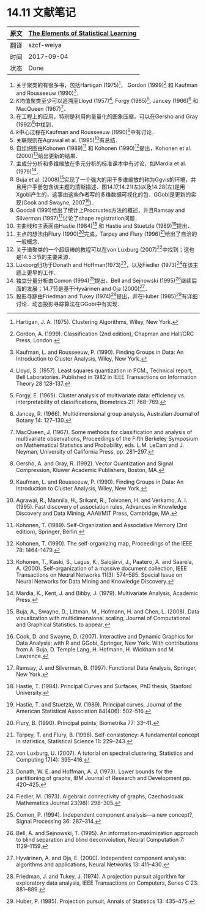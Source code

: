 # 14.11 文献笔记

| 原文   | [The Elements of Statistical Learning](https://web.stanford.edu/~hastie/ElemStatLearn/printings/ESLII_print12.pdf) |
| ---- | ---------------------------------------- |
| 翻译   | szcf-weiya                               |
| 时间   | 2017-09-04                   |
|状态|Done|

1. 关于聚类的有很多书，包括Hartigan (1975)[^1]， Gordon (1999)[^2] 和 Kaufman and Rousseeuw (1990)[^3]．
2. $K$均值聚类至少可以追溯至Lloyd (1957)[^4], Forgy (1965)[^5], Jancey (1966)[^6] 和 MacQueen (1967)[^7]．
3. 在工程上的应用，特别是利用向量量化的图象压缩，可以在Gersho and Gray (1992)[^8]中找到．
4. $k$中心过程在Kaufman and Rousseeuw (1990)[^3]中有讨论．
5. 关联规则在Agrawal et al. (1995)[^9]有总结．
6. 自组织图由Kohonen (1989)[^10] 和 Kohonen (1990)[^11]提出，Kohonen et al. (2000)[^12]给出更新的结果．
7. 主成分分析和多维缩放在多元分析的标准课本中有讨论，如Mardia et al. (1979)[^13]．
8. Buja et al. (2008)[^14]实现了一个强大的用于多维缩放的称为Ggvis的环境，并且用户手册包含该主题的清晰描述．图14.17,14.21(左)以及14.28(左)是用Xgobi产生的，这事由这些作者写的多维数据可视化的包．GGobi是更新的实现(Cook and Swayne, 2007[^15])．
9. Goodall (1991)给出了统计上Procrustes方法的概述，并且Ramsay and Silverman
(1997)[^16]讨论了shape registration问题．
10. 主曲线和主表面由Hastie (1984)[^17] 和 Hastie and Stuetzle (1989)[^18]提出．
11. 主点的想法由Flury (1990)[^19]完成，Tarpey and Flury (1996)[^20]给出了自洽的一般概念．
12. 关于谱聚类的一个超级棒的教程可以在von Luxburg (2007)[^21]中找到；这也是14.5.3节的主要来源．
13. Luxborg归功于Donath and Hoffman(1973)[^22]，以及Fiedler (1973)[^23]在该主题上更早的工作．
14. 独立分量分析由Comon (1994)[^24]提出，Bell and Sejnowski (1995)[^25]继续后面的发展；14.7节是基于Hyvärinen and Oja (2000)[^26]．
15. 投影寻踪由Friedman and Tukey (1974)[^27]提出，并在Huber (1985)[^28]有详细讨论．动态投影寻踪算法在GGobi中有实现．

[^1]: Hartigan, J. A. (1975). Clustering Algorithms, Wiley, New York.
[^2]: Gordon, A. (1999). Classification (2nd edition), Chapman and Hall/CRC Press, London.
[^3]: Kaufman, L. and Rousseeuw, P. (1990). Finding Groups in Data: An Introduction to Cluster Analysis, Wiley, New York.
[^4]: Lloyd, S. (1957). Least squares quantization in PCM., Technical report, Bell Laboratories. Published in 1982 in IEEE Transactions on Information Theory 28 128-137.
[^5]: Forgy, E. (1965). Cluster analysis of multivariate data: efficiency vs. interpretability of classifications, Biometrics 21: 768–769.
[^6]: Jancey, R. (1966). Multidimensional group analysis, Australian Journal of Botany 14: 127–130.
[^7]: MacQueen, J. (1967). Some methods for classification and analysis of multivariate observations, Proceedings of the Fifth Berkeley Symposium on Mathematical Statistics and Probability, eds. L.M. LeCam and J. Neyman, University of California Press, pp. 281–297.
[^8]: Gersho, A. and Gray, R. (1992). Vector Quantization and Signal Compression, Kluwer Academic Publishers, Boston, MA.
[^9]: Agrawal, R., Mannila, H., Srikant, R., Toivonen, H. and Verkamo, A. I. (1995). Fast discovery of association rules, Advances in Knowledge Discovery and Data Mining, AAAI/MIT Press, Cambridge, MA.
[^10]: Kohonen, T. (1989). Self-Organization and Associative Memory (3rd edition), Springer, Berlin.
[^11]: Kohonen, T. (1990). The self-organizing map, Proceedings of the IEEE 78: 1464–1479.
[^12]: Kohonen, T., Kaski, S., Lagus, K., Salojärvi, J., Paatero, A. and Saarela, A. (2000). Self-organization of a massive document collection, IEEE Transactions on Neural Networks 11(3): 574–585. Special Issue on Neural Networks for Data Mining and Knowledge Discovery.
[^13]: Mardia, K., Kent, J. and Bibby, J. (1979). Multivariate Analysis, Academic Press.
[^14]: Buja, A., Swayne, D., Littman, M., Hofmann, H. and Chen, L. (2008). Data vizualization with multidimensional scaling, Journal of Computational and Graphical Statistics. to appear.
[^15]: Cook, D. and Swayne, D. (2007). Interactive and Dynamic Graphics for Data Analysis; with R and GGobi, Springer, New York. With contributions from A. Buja, D. Temple Lang, H. Hofmann, H. Wickham and M. Lawrence.
[^16]: Ramsay, J. and Silverman, B. (1997). Functional Data Analysis, Springer, New York.
[^17]: Hastie, T. (1984). Principal Curves and Surfaces, PhD thesis, Stanford University.
[^18]: Hastie, T. and Stuetzle, W. (1989). Principal curves, Journal of the American Statistical Association 84(406): 502–516.
[^19]: Flury, B. (1990). Principal points, Biometrika 77: 33–41.
[^20]: Tarpey, T. and Flury, B. (1996). Self-consistency: A fundamental concept in statistics, Statistical Science 11: 229–243.
[^21]: von Luxburg, U. (2007). A tutorial on spectral clustering, Statistics and Computing 17(4): 395–416.
[^22]: Donath, W. E. and Hoffman, A. J. (1973). Lower bounds for the partitioning of graphs, IBM Journal of Research and Development pp. 420–425.
[^23]: Fiedler, M. (1973). Algebraic connectivity of graphs, Czechoslovak Mathematics Journal 23(98): 298–305.
[^24]: Comon, P. (1994). Independent component analysis—a new concept?, Signal Processing 36: 287–314.
[^25]: Bell, A. and Sejnowski, T. (1995). An information-maximization approach to blind separation and blind deconvolution, Neural Computation 7: 1129–1159.
[^26]: Hyvärinen, A. and Oja, E. (2000). Independent component analysis: algorithms and applications, Neural Networks 13: 411–430.
[^27]: Friedman, J. and Tukey, J. (1974). A projection pursuit algorithm for exploratory data analysis, IEEE Transactions on Computers, Series C 23: 881–889.
[^28]: Huber, P. (1985). Projection pursuit, Annals of Statistics 13: 435–475.
